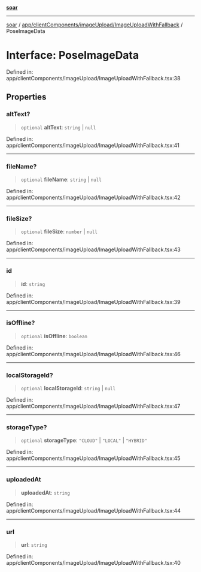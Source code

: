[**soar**](../../../../../README.md)

***

[soar](../../../../../modules.md) / [app/clientComponents/imageUpload/ImageUploadWithFallback](../README.md) / PoseImageData

# Interface: PoseImageData

Defined in: app/clientComponents/imageUpload/ImageUploadWithFallback.tsx:38

## Properties

### altText?

> `optional` **altText**: `string` \| `null`

Defined in: app/clientComponents/imageUpload/ImageUploadWithFallback.tsx:41

***

### fileName?

> `optional` **fileName**: `string` \| `null`

Defined in: app/clientComponents/imageUpload/ImageUploadWithFallback.tsx:42

***

### fileSize?

> `optional` **fileSize**: `number` \| `null`

Defined in: app/clientComponents/imageUpload/ImageUploadWithFallback.tsx:43

***

### id

> **id**: `string`

Defined in: app/clientComponents/imageUpload/ImageUploadWithFallback.tsx:39

***

### isOffline?

> `optional` **isOffline**: `boolean`

Defined in: app/clientComponents/imageUpload/ImageUploadWithFallback.tsx:46

***

### localStorageId?

> `optional` **localStorageId**: `string` \| `null`

Defined in: app/clientComponents/imageUpload/ImageUploadWithFallback.tsx:47

***

### storageType?

> `optional` **storageType**: `"CLOUD"` \| `"LOCAL"` \| `"HYBRID"`

Defined in: app/clientComponents/imageUpload/ImageUploadWithFallback.tsx:45

***

### uploadedAt

> **uploadedAt**: `string`

Defined in: app/clientComponents/imageUpload/ImageUploadWithFallback.tsx:44

***

### url

> **url**: `string`

Defined in: app/clientComponents/imageUpload/ImageUploadWithFallback.tsx:40
